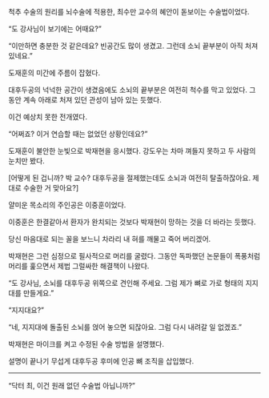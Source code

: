 척추 수술의 원리를 뇌수술에 적용한, 최수만 교수의 혜안이 돋보이는 수술법이었다.

“도 강사님이 보기에는 어때요?”

“이만하면 충분한 것 같은데요? 빈공간도 많이 생겼고. 그런데 소뇌 끝부분이 아직 처져 있네요.”

도재훈의 미간에 주름이 잡혔다.

대후두공의 넉넉한 공간이 생겼음에도 소뇌의 끝부분은 여전히 척수를 막고 있었다. 그동안 계속 아래로 처져 있던 관성이 남아 있는 듯했다.

이건 예상치 못한 전개였다.

“어쩌죠? 이거 연습할 때는 없었던 상황인데요?”

도재훈이 불안한 눈빛으로 박재현을 응시했다. 강도우는 차마 껴들지 못하고 두 사람의 눈치만 봤다.

[어떻게 된 겁니까? 박 교수? 대후두공을 절제했는데도 소뇌과 여전히 탈출하잖아요. 제대로 수술한 거 맞아요?]

얄미운 목소리의 주인공은 이중훈이었다.

이중훈은 한결같아서 환자가 완치되는 것보다 박재현이 망하는 것을 더 바라는 듯했다.

당신 마음대로 되는 꼴을 보느니 차라리 내 혀를 깨물고 죽어 버리겠어.

박재현은 그런 심정으로 필사적으로 머리를 굴렸다. 그동안 독파했던 논문들이 폭풍처럼 머리를 훑으면서 제법 그럴싸한 해결책이 나왔다.

“도 강사님, 소뇌를 대후두공 위쪽으로 견인해 주세요. 그럼 제가 뼈로 가로 형태의 지지대를 만들게요.”

“지지대요?”

“네, 지지대에 돌출된 소뇌를 얹어 놓으면 되잖아요. 그럼 다시 내려갈 일 없겠죠.”

박재현은 마이크를 켜고 수정된 수술 방법을 설명했다.

설명이 끝나기 무섭게 대후두공 후미에 인공 뼈 조직을 삽입했다.

* * *

“닥터 최, 이건 원래 없던 수술법 아닙니까?”